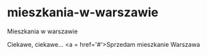 mieszkania-w-warszawie
======================

Mieszkania w warszawie

Ciekawe, ciekawe... <a = href='#'>Sprzedam mieszkanie Warszawa</a>
